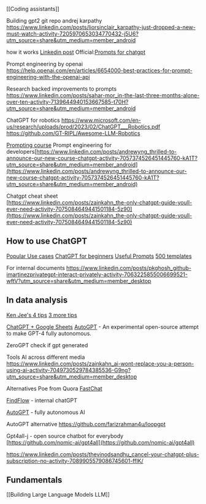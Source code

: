 [[Coding assistants]]

Building gpt2 git repo andrej karpathy
https://www.linkedin.com/posts/liorsinclair_karpathy-just-dropped-a-new-must-watch-activity-7205970653034770432-j5U6?utm_source=share&utm_medium=member_android

how it works [Linkedin post](https://www.linkedin.com/posts/hilarymason_chatgpt-ai-llm-activity-7037082578603909121-akFQ?utm_source=share&utm_medium=member_desktop)
Official:[Prompts for chatgpt](https://www.linkedin.com/posts/jackgierlich_50-awesome-chat-gpt-prompts-activity-7015708729333403648-alUj/?originalSubdomain=ee)

Prompt engineering by openai
https://help.openai.com/en/articles/6654000-best-practices-for-prompt-engineering-with-the-openai-api

Research backed improvements to prompts
https://www.linkedin.com/posts/sahar-mor_in-the-last-three-months-alone-over-ten-activity-7139644940153667585-t70H?utm_source=share&utm_medium=member_android

ChatGPT for robotics
https://www.microsoft.com/en-us/research/uploads/prod/2023/02/ChatGPT___Robotics.pdf
https://github.com/GT-RIPL/Awesome-LLM-Robotics

[Prompting course](https://learnprompting.org/) 
Prompt engineering for developers[https://www.linkedin.com/posts/andrewyng_thrilled-to-announce-our-new-course-chatgpt-activity-7057374526451445760-kA1T?utm_source=share&utm_medium=member_android](https://www.linkedin.com/posts/andrewyng_thrilled-to-announce-our-new-course-chatgpt-activity-7057374526451445760-kA1T?utm_source=share&utm_medium=member_android)

Chatgpt cheat sheet  
[https://www.linkedin.com/posts/zainkahn_the-only-chatgpt-guide-youll-ever-need-activity-7075084649441501184-5z90](https://www.linkedin.com/posts/zainkahn_the-only-chatgpt-guide-youll-ever-need-activity-7075084649441501184-5z90)

## How to use ChatGPT
[Popular Use cases](https://www.linkedin.com/posts/a-banks_a-crash-course-on-chatgpt-for-beginners-ugcPost-7018213154283216896-sa-G?utm_source=share&utm_medium=member_desktop)
[ChatGPT for beginners](https://www.linkedin.com/posts/a-banks_a-crash-course-on-chatgpt-for-beginners-ugcPost-7018213154283216896-sa-G?utm_source=share&utm_medium=member_desktop)
[Useful Prompts](https://www.linkedin.com/posts/aaditsh_the-most-useful-chatgpt-prompts-save-these-activity-7040346360360898560-WqYR?utm_source=share&utm_medium=member_desktop)
[500 templates](https://ignacio-velasquez.notion.site/ignacio-velasquez/500-ChatGPT-Prompt-Templates-d9541e901b2b4e8f800e819bdc0256da)

For internal documents
https://www.linkedin.com/posts/pkghosh_github-imartinezprivategpt-interact-privately-activity-7063225855006699521-wftV?utm_source=share&utm_medium=member_desktop

## In data analysis
[Ken Jee's 4 tips](https://www.linkedin.com/feed/update/urn:li:activity:7028529627186819072/?updateEntityUrn=urn%3Ali%3Afs_updateV2%3A%28urn%3Ali%3Aactivity%3A7028529627186819072%2CFEED_DETAIL%2CEMPTY%2CDEFAULT%2Cfalse%29)
[3 more tips](https://www.linkedin.com/feed/update/urn:li:activity:7029155602421485568/?updateEntityUrn=urn%3Ali%3Afs_updateV2%3A%28urn%3Ali%3Aactivity%3A7029155602421485568%2CFEED_DETAIL%2CEMPTY%2CDEFAULT%2Cfalse%29)

[ChatGPT + Google Sheets](https://www.linkedin.com/posts/alexxubyte_systemdesign-coding-interviewtips-activity-7039997195453898752-4z_2?utm_source=share&utm_medium=member_desktop)
[AutoGPT](https://github.com/Torantulino/Auto-GPT) - An experimental open-source attempt to make GPT-4 fully autonomous.

ZeroGPT check if gpt generated

Tools AI across different media
https://www.linkedin.com/posts/zainkahn_ai-wont-replace-you-a-person-using-ai-activity-7049730529784385536-G9ng?utm_source=share&utm_medium=member_desktop

Alternatives
Poe from Quora
[FastChat](https://github.com/lm-sys/FastChat)

[FindFlow](https://www.linkedin.com/posts/xyzarivera_%E3%82%A8%E3%83%B3%E3%82%BF%E3%83%BC%E3%83%97%E3%83%A9%E3%82%A4%E3%82%BA%E5%90%91%E3%81%91ai%E3%83%97%E3%83%A9%E3%83%83%E3%83%88%E3%83%95%E3%82%A9%E3%83%BC%E3%83%A0%E3%82%92%E9%96%8B%E7%99%BA-activity-7051811849956163585-oii6?utm_source=share&utm_medium=member_desktop) - internal chatGPT

[AutoGPT](https://github.com/Significant-Gravitas/Auto-GPT) - fully autonomous AI

AutoGPT alternative
https://github.com/farizrahman4u/loopgpt

Gpt4all-j - open source chatbot for everybody  
[https://github.com/nomic-ai/gpt4all](https://github.com/nomic-ai/gpt4all)


https://www.linkedin.com/posts/thevinodsandhu_cancel-your-chatgpt-plus-subscription-no-activity-7089905579086745601-fflK/

## Fundamentals
[[Building Large Language Models LLM]]


